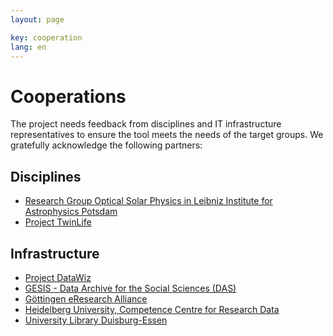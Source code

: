 ```yaml
---
layout: page

key: cooperation
lang: en
---
```


Cooperations
============

The project needs feedback from disciplines and IT infrastructure representatives to ensure the tool meets the needs of the target groups. We gratefully acknowledge the following partners:

Disciplines
-----------

* [Research Group Optical Solar Physics in Leibniz Institute for Astrophysics Potsdam](http://www.aip.de/en/research/research-area-cmf/cosmic-magnetic-fields/solar-physics/optical-solar-physics?set_language=en)
* [Project TwinLife](http://www.twin-life.de/en)

Infrastructure
--------------

* [Project DataWiz](https://www.zpid.de/index.php?wahl=forschung&uwahl=informationstechnologie&uuwahl=DataWiz&lang=EN)
* [GESIS - Data Archive for the Social Sciences (DAS)](http://www.gesis.org/en/home/)
* [Göttingen eResearch Alliance](http://www.eresearch.uni-goettingen.de/)
* [Heidelberg University, Competence Centre for Research Data](http://data.uni-heidelberg.de/index.en.html)
* [University Library Duisburg-Essen](https://www.uni-due.de/ub/en/eindex.php)
